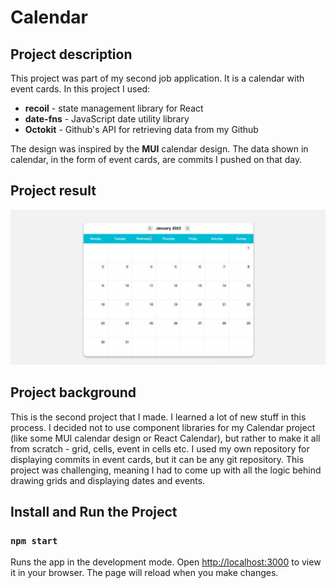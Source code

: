 # Calendar

## Project description

This project was part of my second job application. It is a calendar with event cards.
In this project I used:

- **recoil** - state management library for React
- **date-fns** - JavaScript date utility library
- **Octokit** - Github's API for retrieving data from my Github

The design was inspired by the **MUI** calendar design. The data shown in calendar, in the form of event cards, are commits I pushed on that day.

## Project result

![calendar](/src/assets/calendar.gif)

## Project background

This is the second project that I made. I learned a lot of new stuff in this process. I decided not to use component libraries for my Calendar project (like some MUI calendar design or React Calendar), but rather to make it all from scratch - grid, cells, event in cells etc. I used my own repository for displaying commits in event cards, but it can be any git repository. This project was challenging, meaning I had to come up with all the logic behind drawing grids and displaying dates and events.

## Install and Run the Project

### `npm start`

Runs the app in the development mode.
Open [http://localhost:3000](http://localhost:3000/) to view it in your browser.
The page will reload when you make changes.
